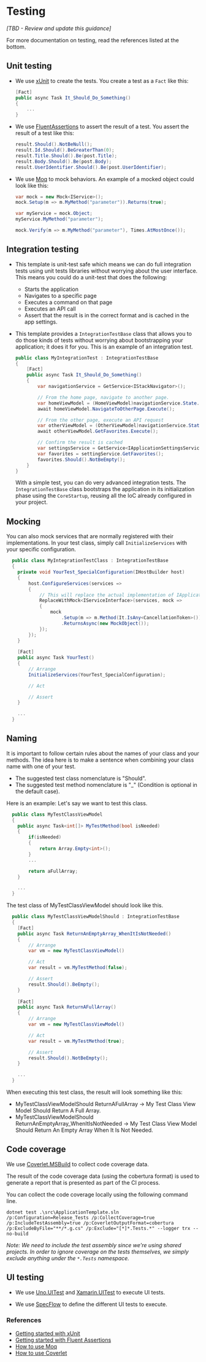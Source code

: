 ﻿# Testing
_[TBD - Review and update this guidance]_

For more documentation on testing, read the references listed at the bottom.

## Unit testing

- We use [xUnit](https://www.nuget.org/packages/xunit/) to create the tests.
  You create a test as a `Fact` like this:

    ```csharp
    [Fact]
    public async Task It_Should_Do_Something()
    {
        ...
    }
    ```

- We use [FluentAssertions](https://www.nuget.org/packages/FluentAssertions/) to assert the result of a test. You assert the result of a test like this:

    ```csharp
    result.Should().NotBeNull();
    result.Id.Should().BeGreaterThan(0);
    result.Title.Should().Be(post.Title);
    result.Body.Should().Be(post.Body);
    result.UserIdentifier.Should().Be(post.UserIdentifier);
    ```

- We use [Moq](https://www.nuget.org/packages/Moq/) to mock behaviors. An example of a mocked object could look like this:

    ```csharp
    var mock = new Mock<IService>();
    mock.Setup(m => m.MyMethod("parameter")).Returns(true);

    var myService = mock.Object;
    myService.MyMethod("parameter");

    mock.Verify(m => m.MyMethod("parameter"), Times.AtMostOnce());
    ```

## Integration testing

- This template is unit-test safe which means we can do full integration tests using unit tests libraries without worrying about the user interface. This means you could do a unit-test that does the following:
  - Starts the application
  - Navigates to a specific page
  - Executes a command on that page
  - Executes an API call
  - Assert that the result is in the correct format and is cached in the app settings.

- This template provides a `IntegrationTestBase` class that allows you to do those kinds of tests without worrying about bootstrapping your application; it does it for you. This is an example of an integration test.
  ```csharp
  public class MyIntegrationTest : IntegrationTestBase
  {
      [Fact]
	  public async Task It_Should_Do_Something()
	  {
          var navigationService = GetService<IStackNavigator>();

          // From the home page, navigate to another page.
          var homeViewModel = (HomeViewModel)navigationService.State.Stack.Last().ViewModel;
          await homeViewModel.NavigateToOtherPage.Execute();

          // From the other page, execute an API request
          var otherViewModel = (OtherViewModel)navigationService.State.Stack.Last().ViewModel;
          await otherViewModel.GetFavorites.Execute();

          // Confirm the result is cached
          var settingsService = GetService<IApplicationSettingsService>();
          var favorites = settingService.GetFavorites();
          favorites.Should().NotBeEmpty();
      }
  }
  ```

  With a simple test, you can do very advanced integration tests. The `IntegrationTestBase` class bootstraps the application in its initialization phase using the `CoreStartup`, reusing all the IoC already configured in your project.

## Mocking

You can also mock services that are normally registered with their implementations. In your test class, simply call `InitializeServices` with your specific configuration.

```csharp
  public class MyIntegrationTestClass : IntegrationTestBase
  {
	private void YourTest_SpecialConfiguration(IHostBuilder host)
	{
		host.ConfigureServices(services =>
		{
			// This will replace the actual implementation of IApplicationSettingsService with a mocked version.
			ReplaceWithMock<IServiceInterface>(services, mock =>
			{
				mock
					.Setup(m => m.Method(It.IsAny<CancellationToken>()))
					.ReturnsAsync(new MockObject());
			});
		});
	}
	
	[Fact]
	public async Task YourTest()
	{
		// Arrange
		InitializeServices(YourTest_SpecialConfiguration);

		// Act

		// Assert
	}

    ...
  }
  ```

## Naming

It is important to follow certain rules about the names of your class and your methods. The idea here is to make a sentence when combining your class name with one of your test.

- The suggested test class nomenclature is "<TestedClass>Should".
- The suggested test method nomenclature is "<ExpectedResult>_<Condition>" (Condition is optional in the default case).

Here is an example:
Let's say we want to test this class.

```csharp
  public class MyTestClassViewModel
  {
	public async Task<int[]> MyTestMethod(bool isNeeded)
	{
		if(isNeeded)
		{
			return Array.Empty<int>();
		}
		...

		return aFullArray;
	}

    ...
  }
  ```

 The test class of MyTestClassViewModel should look like this.
  
```csharp
  public class MyTestClassViewModelShould : IntegrationTestBase
  {
	[Fact]
	public async Task ReturnAnEmptyArray_WhenItIsNotNeeded()
	{
		// Arrange
		var vm = new MyTestClassViewModel()

		// Act
		var result = vm.MyTestMethod(false);

		// Assert
		result.Should().BeEmpty();
	}
	
	[Fact]
	public async Task ReturnAFullArray()
	{
		// Arrange
		var vm = new MyTestClassViewModel()

		// Act
		var result = vm.MyTestMethod(true);

		// Assert
		result.Should().NotBeEmpty();
	}

    ...
  }
  ```
  
 When executing this test class, the result will look something like this:
 - MyTestClassViewModelShould ReturnAFullArray -> My Test Class View Model Should Return A Full Array.
 - MyTestClassViewModelShould ReturnAnEmptyArray_WhenItIsNotNeeded -> My Test Class View Model Should Return An Empty Array When It Is Not Needed.

## Code coverage

We use [Coverlet.MSBuild](https://www.nuget.org/packages/coverlet.msbuild/) to collect code coverage data.

The result of the code coverage data (using the cobertura format) is used to generate a report that is presented as part of the CI process.

You can collect the code coverage locally using the following command line.

```
dotnet test .\src\ApplicationTemplate.sln /p:Configuration=Release_Tests /p:CollectCoverage=true /p:IncludeTestAssembly=true /p:CoverletOutputFormat=cobertura /p:ExcludeByFile="**/*.g.cs" /p:Exclude="[*]*.Tests.*" --logger trx --no-build
```

_Note: We need to include the test assembly since we're using shared projects. In order to ignore coverage on the tests themselves, we simply exclude anything under the `*.Tests` namespace._

## UI testing

- We use [Uno.UITest](https://github.com/unoplatform/Uno.UITest) and [Xamarin.UITest](https://docs.microsoft.com/en-us/appcenter/test-cloud/frameworks/uitest/) to execute UI tests.

- We use [SpecFlow](https://specflow.org/) to define the different UI tests to execute.

### References

- [Getting started with xUnit](https://xunit.net/docs/getting-started/netfx/visual-studio)
- [Getting started with Fluent Assertions](https://fluentassertions.com/introduction)
- [How to use Moq](https://github.com/moq/moq4)
- [How to use Coverlet](https://github.com/coverlet-coverage/coverlet)
